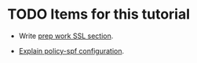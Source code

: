 # TODO Items for this tutorial

* Write [prep work SSL section](PrepWork.md#ssl-certificate).

* [Explain policy-spf configuration](Postfix.md#configuring-spf-policy-daemon).
